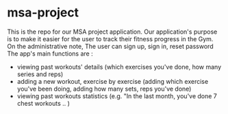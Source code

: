 # msa-project
This is the repo for our MSA project application.
Our application's purpose is to make it easier for the user to track their fitness progress in the Gym.
On the administrative note, The user can sign up, sign in, reset password
The app's main functions are :
  - viewing past workouts' details (which exercises you've done, how many series and reps)
  - adding a new workout, exercise by exercise (adding which exercise you've been doing, adding how many sets, reps you've done)
  - viewing past workouts statistics (e.g. "In the last month, you've done 7 chest workouts .. )


